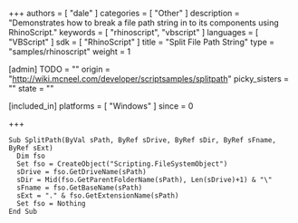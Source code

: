 +++
authors = [ "dale" ]
categories = [ "Other" ]
description = "Demonstrates how to break a file path string in to its components using RhinoScript."
keywords = [ "rhinoscript", "vbscript" ]
languages = [ "VBScript" ]
sdk = [ "RhinoScript" ]
title = "Split File Path String"
type = "samples/rhinoscript"
weight = 1

[admin]
TODO = ""
origin = "http://wiki.mcneel.com/developer/scriptsamples/splitpath"
picky_sisters = ""
state = ""

[included_in]
platforms = [ "Windows" ]
since = 0

+++

```vbnet
Sub SplitPath(ByVal sPath, ByRef sDrive, ByRef sDir, ByRef sFname, ByRef sExt)
  Dim fso
  Set fso = CreateObject("Scripting.FileSystemObject")
  sDrive = fso.GetDriveName(sPath)
  sDir = Mid(fso.GetParentFolderName(sPath), Len(sDrive)+1) & "\"
  sFname = fso.GetBaseName(sPath)
  sExt = "." & fso.GetExtensionName(sPath)
  Set fso = Nothing
End Sub
```
